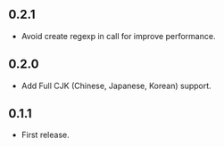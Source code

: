 0.2.1
-----

- Avoid create regexp in call for improve performance.

0.2.0
-----

- Add Full CJK (Chinese, Japanese, Korean) support.

0.1.1
-----

- First release.
